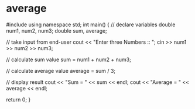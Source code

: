 # average
#include<iostream>
using namespace std;
int main()
{
  // declare variables
  double num1, num2, num3;
  double sum, average;

  // take input from end-user
  cout << "Enter three Numbers :: ";
  cin >> num1 >> num2 >> num3;

  // calculate sum value
  sum = num1 + num2 + num3;
  
  // calculate average value
  average = sum / 3;

  // display result
  cout << "Sum = " << sum << endl;
  cout << "Average = " << average << endl;

  return 0;
}

